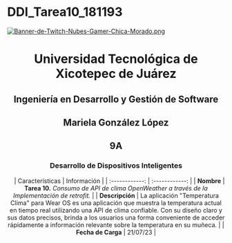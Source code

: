 # DDI_Tarea10_181193

[![Banner-de-Twitch-Nubes-Gamer-Chica-Morado.png](https://i.postimg.cc/15q3LFXF/Banner-de-Twitch-Nubes-Gamer-Chica-Morado.png)](https://postimg.cc/MvzwBvyZ)

<div align="center">
  
# Universidad Tecnológica de Xicotepec de Juárez


## Ingeniería en Desarrollo y Gestión de Software
## Mariela González López
## 9A
### Desarrollo de Dispositivos Inteligentes

&nbsp;
&nbsp;
|  Características |  Información |
| :------------: | :------------: |
| **Nombre**  |  **Tarea 10.** *Consumo de API de clima OpenWeather a través de la Implementación de retrofit.* |
| **Descripción**  | La aplicación "Temperatura Clima" para Wear OS es una aplicación que muestra la temperatura actual en tiempo real utilizando una API de clima confiable. Con su diseño claro y sus datos precisos, brinda a los usuarios una forma conveniente de acceder rápidamente a información relevante sobre la temperatura en su muñeca.  |
|  **Fecha de Carga** | 21/07/23  |
